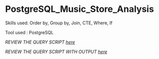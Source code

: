 # PostgreSQL_Music_Store_Analysis
Skills used: Order by, Group by, Join, CTE, Where, If 

Tool used : PostgreSQL

*REVIEW THE QUERY SCRIPT [here](https://github.com/anasuyakunnath/PostgreSQL_Music_Store_Analysis/blob/main/Query_set)*

*REVIEW THE QUERY SCRIPT WITH OUTPUT [here](https://github.com/anasuyakunnath/PostgreSQL_Music_Store_Analysis/blob/main/Queries%20with%20Output.pdf)*
